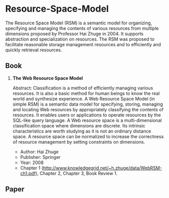 # Resource-Space-Model
The Resource Space Model (RSM) is a semantic model for organizing, specifying and managing the contents of various resources from multiple dimensions proposed by Professor Hai Zhuge in 2004. It supports abstraction and specialization on resources. The RSM was proposed to facilitate reasonable storage management resources and to efficiently and quickly retrieval resources.

## Book

1. **The Web Resource Space Model**  

    Abstract: Classification is a method of efficiently managing various resources. It is also a basic method for human beings to know the real world and synthesize experience. A Web Resource Space Model (in simple RSM) is a semantic data model for specifying, storing, managing and locating Web resources by appropriately classifying the contents of resources. It enables users or applications to operate resources by the SQL-like query language. A Web resource space is a multi-dimensional classification space where dimensions are discrete. Its intrinsic characteristics are worth studying as it is not an ordinary distance space. A resource space can be normalized to increase the correctness of resource management by setting constraints on dimensions.  
    
    * Author: Hai Zhuge
    * Publisher: Springer
    * Year: 2008
    * Chapter 1 (http://www.knowledgegrid.net/~h.zhuge/data/WebRSM-ch1.pdf), Chapter 2, Chapter 3, Book Review 1.


## Paper

